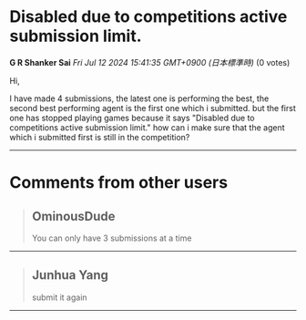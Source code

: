 # Disabled due to competitions active submission limit.

**G R Shanker Sai** *Fri Jul 12 2024 15:41:35 GMT+0900 (日本標準時)* (0 votes)

Hi,

I have made 4 submissions, the latest one is performing the best, the second best performing agent is the first one which i submitted. but the first one has stopped playing games because it says "Disabled due to competitions active submission limit." how can i make sure that  the agent which i submitted first is still in the competition?



---

 # Comments from other users

> ## OminousDude
> 
> You can only have 3 submissions at a time
> 
> 
> 


---

> ## Junhua Yang
> 
> submit it again
> 
> 
> 


---

